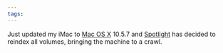 ```yaml
---
tags: 
---
```


Just updated my iMac to [Mac OS X](/wiki/Mac_OS_X) 10.5.7 and [Spotlight](/wiki/Spotlight) has decided to reindex all volumes, bringing the machine to a crawl.
